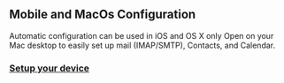 ## Mobile and MacOs Configuration

Automatic configuration can be used in iOS and OS X only Open on your Mac desktop to easily set up mail (IMAP/SMTP), Contacts, and Calendar.

### [Setup your device](https://box.infinityarc.net/mailinabox.mobileconfig)